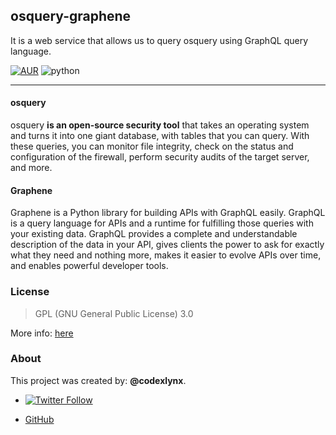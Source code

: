 ## osquery-graphene
It is a web service that allows us to query osquery using GraphQL query language.

[![AUR](https://img.shields.io/aur/license/yaourt.svg)](blob/master/LICENSE)
![python](https://img.shields.io/badge/python-3-green.svg?style=flat)

---

#### osquery
osquery __is an open-source security tool__ that takes an operating system and turns it into one giant database, with tables that you can query. With these queries, you can monitor file integrity, check on the status and configuration of the firewall, perform security audits of the target server, and more.

#### Graphene
Graphene is a Python library for building APIs with GraphQL easily. GraphQL is a query language for APIs and a runtime for fulfilling those queries with your existing data. GraphQL provides a complete and understandable description of the data in your API, gives clients the power to ask for exactly what they need and nothing more, makes it easier to evolve APIs over time, and enables powerful developer tools.

### License

> GPL (GNU General Public License) 3.0

More info: [here](LICENSE)

### About
This project was created by: __@codexlynx__.

* [![Twitter Follow](https://img.shields.io/twitter/url/http/shields.io.svg?style=social)](https://twitter.com/codexlynx)

* [GitHub](https://github.com/codexlynx)
